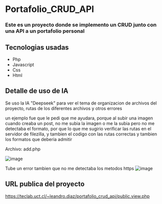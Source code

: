 # Portafolio_CRUD_API

### Este es un proyecto donde se implemento un CRUD junto con una API a un portafolio personal

## Tecnologias usadas
- Php
- Javascript
- Css
- Html

## Detalle de uso de IA

Se uso la IA "Deepseek" para ver el tema de organizacion de archivos del proyecto, rutas de los diferentes archivos y otros errores

un ejemplo fue que le pedi que me ayudara, porque al subir una imagen cuando creaba un post, no me subia la imagen o me la subia pero no me detectaba el formato, por que lo que me sugirio verificar las rutas en el servidor de filezilla, y tambien el codigo con las rutas correctas y tambien los formatos que deberia admitir

Archivo: add.php

![image](https://github.com/user-attachments/assets/0c44a6d1-e953-4e5f-89a7-491a52941970)

Tube un error tambien que no me detectaba los metodos https
![image](https://github.com/user-attachments/assets/83cd4196-e67f-4132-a085-0a715db8081f)




## URL publica del proyecto
https://teclab.uct.cl/~leandro.diaz/portafolio_crud_api/public.view.php
